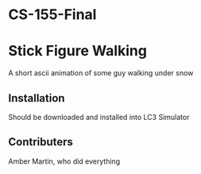 # CS-155-Final

# Stick Figure Walking

A short ascii animation of some guy walking under snow

## Installation

Should be downloaded and installed into LC3 Simulator

## Contributers

Amber Martin, who did everything